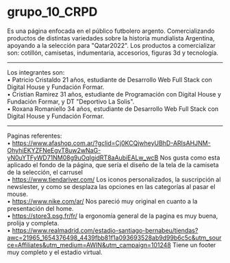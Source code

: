 # grupo_10_CRPD
Es una página enfocada en el público futbolero argento. Comercializando productos de distintas variedades sobre la historia mundialista Argentina, apoyando a la selección para "Qatar2022". Los productos a comercializar son: cotillón, camisetas, indumentaria, accesorios, figuras 3d y tecnología.

-------------------------------------------------------------------------------------------------------------------------------------------------------------------------

Los integrantes son:                                                                                                                                                     
• Patricio Cristaldo 21 años, estudiante de Desarrollo Web Full Stack con Digital House y Fundación Formar.                                                              
• Cristian Ramirez 31 años, estudiante de Programación con Digital House y Fundación Formar, y DT "Deportivo La Solis".                                                  
• Roxana Romaniello 34 años, estudiante de Desarrollo Web Full Stack con Digital House y Fundación Formar. 

-------------------------------------------------------------------------------------------------------------------------------------------------------------------------

Paginas referentes:                                                                                                                                                     
• https://www.afashop.com.ar/?gclid=Cj0KCQjwheyUBhD-ARIsAHJNM-OhyhiEKYZFNeEgvT8uw2wNaG-yN0uYTFyWD71NM08g9uOqIgidRT8aAubiEALw_wcB Nos gusta como esta aplicado el fondo de la página, que sería el diseño de la tela de la camiseta de la selección, el carrusel                                                                                   
• https://www.tiendariver.com/ Los iconos personalizados, la suscripción al newslester, y como se desplaza las opciones en las categorías al pasar el mouse.             
• https://www.nike.com/ar/ Nos pareció muy original en cuanto a la presentación del home.                                                                                 
• https://store3.psg.fr/fr/ la ergonomía general de la pagina es muy buena, prolija y completa.                                                                          
• https://www.realmadrid.com/estadio-santiago-bernabeu/tiendas?awc=21965_1654376498_4439fbb81f1a093693528ab9d99b6c5c&utm_source=Affiliates&utm_medium=AWIN&utm_campaign=101248 Tiene un footer muy completo y el estadio virtual.

